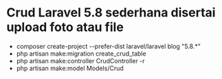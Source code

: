 # Crud Laravel 5.8 sederhana disertai upload foto atau file

- composer create-project --prefer-dist laravel/laravel blog "5.8.*"
- php artisan make:migration create_crud_table
- php artisan make:controller CrudController -r
- php artisan make:model Models/Crud